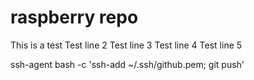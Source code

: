 # raspberry repo
This is a test
Test line 2
Test line 3
Test line 4
Test line 5


ssh-agent bash -c 'ssh-add ~/.ssh/github.pem; git push'